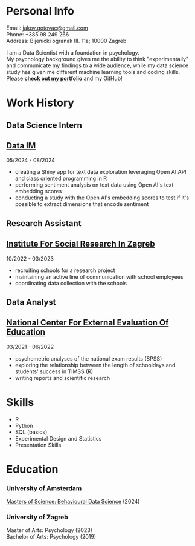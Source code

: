 # Personal Info  
Email: jakov.gotovac@gmail.com  
Phone: +385 98 249 266  
Address: Bijenički ogranak III. 11a; 10000 Zagreb
  
I am a Data Scientist with a foundation in psychology.  
My psychology background gives me the ability to think "experimentally" and communicate my findings to a wide audience, while my data science study has given me different machine learning tools and coding skills.  
Please [**check out my portfolio**](https://jakovgotovacborcic.github.io/Internship_Portfolio/) and my [GitHub](https://github.com/JakovGotovacBorcic?tab=repositories)!  
   
# Work History

## Data Science Intern  
## [Data IM](https://www.dataim.nl/)  
05/2024 - 08/2024  
- creating a Shiny app for text data exploration leveraging Open AI API and class oriented programming in R
- performing sentiment analysis on text data using Open AI's text embedding scores
- conducting a study with the Open AI's embedding scores to test if it's possible to extract dimensions that encode sentiment

## Research Assistant
## [Institute For Social Research In Zagreb](https://www.idi.hr/en/home)
10/2022 - 03/2023
- recruiting schools for a research project
- maintaining an active line of communication with school employees
- coordinating data collection with the schools  

## Data Analyst
## [National Center For External Evaluation Of Education](https://www.ncvvo.hr/)  
03/2021 - 06/2022  
- psychometric analyses of the national exam results (SPSS)
- exploring the relationship between the length of schooldays and students' success in TIMSS (R)
- writing reports and scientific research

# Skills
- R
- Python
- SQL (basics)
- Experimental Design and Statistics
- Presentation Skills
  
# Education   
### University of Amsterdam  
[Masters of Science: Behavioural Data Science](https://www.uva.nl/shared-content/programmas/en/masters/psychology-behavioural-data-science/behavioural-data-science.html) (2024)

### University of Zagreb
Master of Arts: Psychology (2023)  
Bachelor of Arts: Psychology (2019)  
